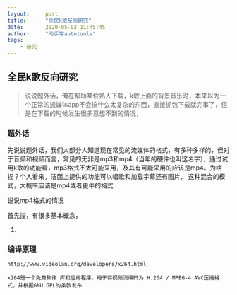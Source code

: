 ```yaml
---
layout:     post
title:      "全民k歌反向研究"
date:       2020-05-02 11:45:45
author:     "动手写autotools"
tags:
    - 研究
---
```



## 全民k歌反向研究

> 说说题外话，俺在帮助某位熟人下载，k歌上面的背景音乐时，本来以为一个正常的流媒体app不会搞什么太复杂的东西，直接抓包下载就完事了，但是在下载的时候发生很多意想不到的情况，



### 题外话

先说说题外话，我们大部分人知道现在常见的流媒体的格式，有多种多样的，但对于音频和视频而言，常见的无非是mp3和mp4（当年的硬件也叫这名字），通过试用k歌的功能看，mp3格式不太可能采用，及其有可能采用的应该是mp4。为啥捏？个人看来，洁面上提供的功能可以唱歌和加载字幕还有图片，
这种混合的模式，大概率应该是mp4或者更牛的格式

说说mp4格式的情况

首先捏，有很多基本概念，

1. 













### 编译原理

```aidl
http://www.videolan.org/developers/x264.html

x264是一个免费软件 库和应用程序，用于将视频流编码为 H.264 / MPEG-4 AVC压缩格式，并根据GNU GPL的条款发布

```













